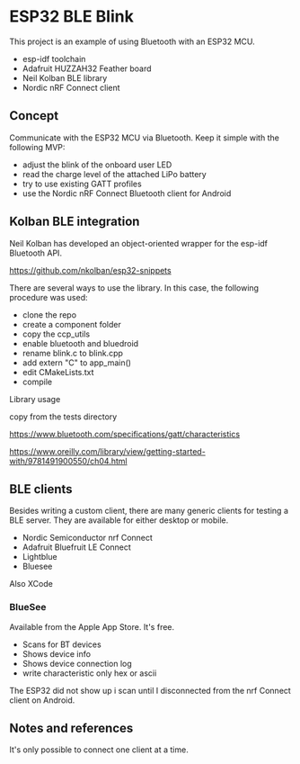 # ESP32 BLE Blink

This project is an example of using Bluetooth with an ESP32 MCU.

- esp-idf toolchain
- Adafruit HUZZAH32 Feather board
- Neil Kolban BLE library
- Nordic nRF Connect client

## Concept
Communicate with the ESP32 MCU via Bluetooth. 
Keep it simple with the following MVP:

- adjust the blink of the onboard user LED
- read the charge level of the attached LiPo battery
- try to use existing GATT profiles
- use the Nordic nRF Connect Bluetooth client for Android

## Kolban BLE integration
Neil Kolban has developed an object-oriented wrapper for the esp-idf Bluetooth API.

https://github.com/nkolban/esp32-snippets

There are several ways to use the library. In this case, the following procedure was used:

- clone the repo
- create a component folder
- copy the ccp_utils
- enable bluetooth and bluedroid
- rename blink.c to blink.cpp
- add extern "C" to app_main()
- edit CMakeLists.txt
- compile

Library usage

copy from the tests directory

https://www.bluetooth.com/specifications/gatt/characteristics

https://www.oreilly.com/library/view/getting-started-with/9781491900550/ch04.html

## BLE clients
Besides writing a custom client, there are many generic clients for testing a BLE server. They are available for either desktop or mobile.

- Nordic Semiconductor nrf Connect
- Adafruit Bluefruit LE Connect
- Lightblue
- Bluesee

Also XCode

### BlueSee
Available from the Apple App Store. It's free.

- Scans for BT devices
- Shows device info
- Shows device connection log
- write characteristic only hex or ascii

The ESP32 did not show up i scan until I disconnected from the nrf Connect client on Android.

## Notes and references
It's only possible to connect one client at a time.
